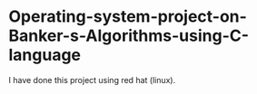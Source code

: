 # Operating-system-project-on-Banker-s-Algorithms-using-C-language
I have done this project using red hat (linux).
